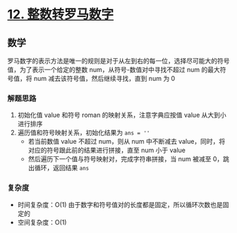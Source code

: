 # [12. 整数转罗马数字](https://leetcode-cn.com/problems/integer-to-roman/solution/zheng-shu-zhuan-luo-ma-shu-zi-by-leetcod-75rs/)

## 数学

罗马数字的表示方法是唯一的规则是对于从左到右的每一位，选择尽可能大的符号值，为了表示一个给定的整数 num，从符号-数值对中寻找不超过 num 的最大符号值，将 num 减去该符号值，然后继续寻找，直到 num 为 0

### 解题思路

1. 初始化值 value 和符号 roman 的映射关系，注意字典应按值 value 从大到小进行排序
2. 遍历值和符号映射关系，初始化结果为 `ans = ''`
    - 若当前数值 value 不超过 num，则从 num 中不断减去 value，同时，将对应的符号跟此前的结果进行拼接，直至 num 小于 value
    - 然后遍历下一个值与符号映射对，完成字符串拼接，当 num 被减至 0，跳出循环，返回结果 `ans`

### 复杂度

- 时间复杂度：O(1) 由于数字和符号值对的长度都是固定，所以循环次数也是固定的
- 空间复杂度：O(1)
